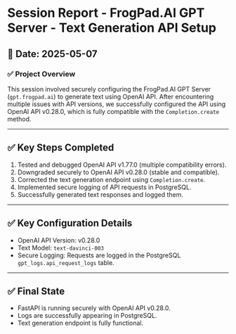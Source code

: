 
# Session Report - FrogPad.AI GPT Server - Text Generation API Setup

## 📅 Date: 2025-05-07

### ✅ Project Overview
This session involved securely configuring the FrogPad.AI GPT Server (`gpt.frogpad.ai`) to generate text using OpenAI API. After encountering multiple issues with API versions, we successfully configured the API using OpenAI API v0.28.0, which is fully compatible with the `Completion.create` method.

---

## ✅ Key Steps Completed
1. Tested and debugged OpenAI API v1.77.0 (multiple compatibility errors).
2. Downgraded securely to OpenAI API v0.28.0 (stable and compatible).
3. Corrected the text generation endpoint using `Completion.create`.
4. Implemented secure logging of API requests in PostgreSQL.
5. Successfully generated text responses and logged them.

---

## ✅ Key Configuration Details
- OpenAI API Version: v0.28.0
- Text Model: `text-davinci-003`
- Secure Logging: Requests are logged in the PostgreSQL `gpt_logs.api_request_logs` table.

---

## ✅ Final State
- FastAPI is running securely with OpenAI API v0.28.0.
- Logs are successfully appearing in PostgreSQL.
- Text generation endpoint is fully functional.
